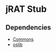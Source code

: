 # jRAT Stub

## Dependencies

- [Commons](../Commons/)
- [oslib](https://github.com/redpois0n/oslib)